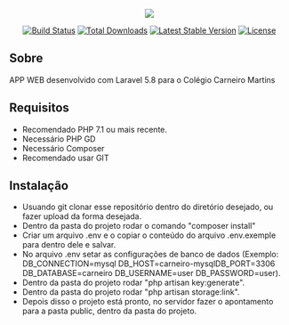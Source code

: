 <p align="center"><img src="https://laravel.com/assets/img/components/logo-laravel.svg"></p>

<p align="center">
<a href="https://travis-ci.org/laravel/framework"><img src="https://travis-ci.org/laravel/framework.svg" alt="Build Status"></a>
<a href="https://packagist.org/packages/laravel/framework"><img src="https://poser.pugx.org/laravel/framework/d/total.svg" alt="Total Downloads"></a>
<a href="https://packagist.org/packages/laravel/framework"><img src="https://poser.pugx.org/laravel/framework/v/stable.svg" alt="Latest Stable Version"></a>
<a href="https://packagist.org/packages/laravel/framework"><img src="https://poser.pugx.org/laravel/framework/license.svg" alt="License"></a>
</p>

## Sobre
APP WEB desenvolvido com Laravel 5.8 para o Colégio Carneiro Martins

## Requisitos

- Recomendado PHP 7.1 ou mais recente.
- Necessário PHP GD
- Necessário Composer
- Recomendado usar GIT

## Instalação

- Usuando git clonar esse repositório dentro do diretório desejado, ou fazer upload da forma desejada.
- Dentro da pasta do projeto rodar o comando "composer install"
- Criar um arquivo .env e o copiar o conteúdo do arquivo .env.exemple para dentro dele e salvar.
- No arquivo .env setar as configurações de banco de dados (Exemplo: DB_CONNECTION=mysql            DB_HOST=carneiro-mysqlDB_PORT=3306 DB_DATABASE=carneiro DB_USERNAME=user DB_PASSWORD=user).
- Dentro da pasta do projeto rodar "php artisan key:generate".
- Dentro da pasta do projeto rodar "php artisan storage:link".
- Depois disso o projeto está pronto, no servidor fazer o apontamento para a pasta public, dentro da pasta do projeto.
